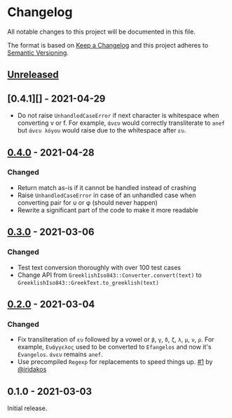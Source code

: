 # Changelog

All notable changes to this project will be documented in this file.

The format is based on [Keep a Changelog][] and this project adheres to
[Semantic Versioning][].

## [Unreleased][]

## [0.4.1][] - 2021-04-29

- Do not raise `UnhandledCaseError` if next character is whitespace when
  converting v or f. For example, `άνευ` would correctly transliterate to `anef`
  but `άνευ λόγου` would raise due to the whitespace after `ευ`.

## [0.4.0][] - 2021-04-28

### Changed

- Return match as-is if it cannot be handled instead of crashing
- Raise `UnhandledCaseError` in case of an unhandled case when converting pair
  for υ or φ (should never happen)
- Rewrite a significant part of the code to make it more readable

## [0.3.0][] - 2021-03-06

### Changed

- Test text conversion thoroughly with over 100 test cases
- Change API from `GreeklishIso843::Converter.convert(text)` to
  `GreeklishIso843::GreekText.to_greeklish(text)`

## [0.2.0][] - 2021-03-04

### Changed

- Fix transliteration of `ευ` followed by a vowel or `β`, `γ`, `δ`, `ζ`, `λ`,
  `μ`, `ν`, `ρ`. For example, `Ευάγγελος` used to be converted to `Efangelos`
  and now it's `Evangelos`. `άνευ` remains `anef`.
- Use precompiled `Regexp` for replacements to speed things up.
  [#1](https://github.com/agorf/greeklish_iso843/pull/1) by
  [@iridakos](https://github.com/iridakos)

## 0.1.0 - 2021-03-03

Initial release.

[Keep a Changelog]: http://keepachangelog.com/en/1.0.0/
[Semantic Versioning]: http://semver.org/spec/v2.0.0.html
[0.2.0]: https://github.com/agorf/greeklish_iso843/compare/0.1.0...0.2.0
[0.3.0]: https://github.com/agorf/greeklish_iso843/compare/0.2.0...0.3.0
[0.4.0]: https://github.com/agorf/greeklish_iso843/compare/0.3.0...0.4.0
[Unreleased]: https://github.com/agorf/greeklish_iso843/compare/0.4.0...HEAD
